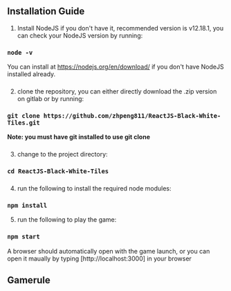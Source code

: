 ## Installation Guide

1. Install NodeJS if you don't have it, recommended version is v12.18.1, you can check your NodeJS version by running:
### `node -v`
You can install at https://nodejs.org/en/download/ if you don't have NodeJS installed already. 
### 
2. clone the repository, you can either directly download the .zip version on gitlab or by running:
### `git clone https://github.com/zhpeng811/ReactJS-Black-White-Tiles.git`
**Note: you must have git installed to use git clone** 
### 
3. change to the project directory:
### `cd ReactJS-Black-White-Tiles` 
###
4. run the following to install the required node modules:
### `npm install`

5. run the following to play the game:
### `npm start`
A browser should automatically open with the game launch, or you can open it maually by typing [http://localhost:3000] in your browser
###

## Gamerule


